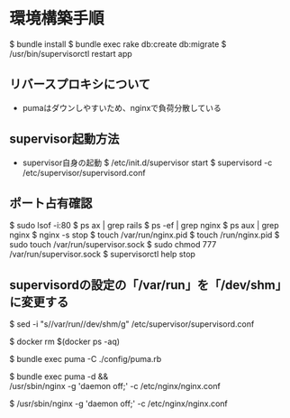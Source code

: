 # 環境構築手順

$ bundle install
$ bundle exec rake db:create db:migrate
$ /usr/bin/supervisorctl restart app


















## リバースプロキシについて
 - pumaはダウンしやすいため、nginxで負荷分散している

## supervisor起動方法
 - supervisor自身の起動
 $ /etc/init.d/supervisor start
 $ supervisord -c /etc/supervisor/supervisord.conf

 ## ポート占有確認
 $ sudo lsof -i:80
 $ ps ax | grep rails
 $ ps -ef | grep nginx
 $ ps aux | grep nginx
 $ nginx -s stop
 $ touch /var/run/nginx.pid
 $ touch /run/nginx.pid
 $ sudo touch /var/run/supervisor.sock
 $ sudo chmod 777 /var/run/supervisor.sock
 $ supervisorctl help stop
 ## supervisordの設定の「/var/run」を「/dev/shm」 に変更する
 $ sed -i "s/\/var\/run/\/dev\/shm/g" /etc/supervisor/supervisord.conf

 $ docker rm $(docker ps -aq)

 $ bundle exec puma -C ./config/puma.rb

 $ bundle exec puma -d && \
    /usr/sbin/nginx -g 'daemon off;' -c /etc/nginx/nginx.conf

$ /usr/sbin/nginx -g 'daemon off;' -c /etc/nginx/nginx.conf




